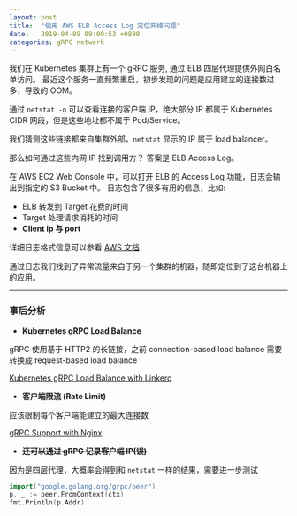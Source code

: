 ```yaml
---
layout: post
title:  "使用 AWS ELB Access Log 定位网络问题"
date:   2019-04-09 09:00:53 +0800
categories: gRPC network
---
```



我们在 Kubernetes 集群上有一个 gRPC 服务, 通过 ELB 四层代理提供外网白名单访问。
最近这个服务一直频繁重启，初步发现的问题是应用建立的连接数过多，导致的 OOM。

通过 `netstat -n` 可以查看连接的客户端 IP，绝大部分 IP 都属于 Kubernetes CIDR 网段，但是这些地址都不属于 Pod/Service。

我们猜测这些链接都来自集群外部，`netstat` 显示的 IP 属于 load balancer。

那么如何通过这些内网 IP 找到调用方？ 答案是 ELB Access Log。

在 AWS EC2 Web Console 中，可以打开 ELB 的 Access Log 功能，日志会输出到指定的 S3 Bucket 中。
日志包含了很多有用的信息，比如: 
  * ELB 转发到 Target 花费的时间
  * Target 处理请求消耗的时间
  * **Client ip 与 port**

详细日志格式信息可以参看 [AWS 文档](https://docs.aws.amazon.com/elasticloadbalancing/latest/application/load-balancer-access-logs.html)

通过日志我们找到了异常流量来自于另一个集群的机器，随即定位到了这台机器上的应用。

---
### 事后分析
* **Kubernetes gRPC Load Balance**

gRPC 使用基于 HTTP2 的长链接，之前 connection-based load balance 需要转换成 request-based load balance

[Kubernetes gRPC Load Balance with Linkerd](https://kubernetes.io/blog/2018/11/07/grpc-load-balancing-on-kubernetes-without-tears/)

* **客户端限流 (Rate Limit)**

应该限制每个客户端能建立的最大连接数

[gRPC Support with Nginx](https://www.nginx.com/blog/nginx-1-13-10-grpc/)

* ~~**还可以通过 gRPC 记录客户端 IP(误)**~~

因为是四层代理，大概率会得到和 `netstat` 一样的结果，需要进一步测试

```go
import("google.golang.org/grpc/peer")
p, _ := peer.FromContext(ctx)
fmt.Println(p.Addr)
```
